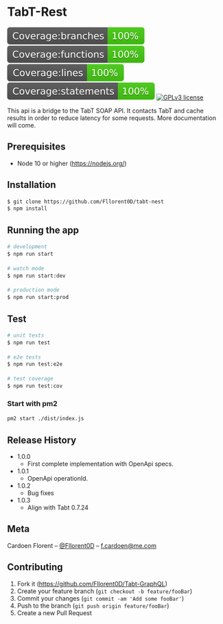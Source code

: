 # TabT-Rest 
![Coverage:branches](./badges/badge-branches.svg)
![Coverage:functions](./badges/badge-functions.svg)
![Coverage:lines](./badges/badge-lines.svg)
![Coverage:statements](./badges/badge-statements.svg)
[![GPLv3 license](https://img.shields.io/badge/License-GPLv3-blue.svg)](http://perso.crans.org/besson/LICENSE.html)

This api is a bridge to the TabT SOAP API. It contacts TabT and cache results in order to reduce latency for some requests. More documentation will come.

## Prerequisites

- Node 10 or higher (https://nodejs.org/)

## Installation

```bash
$ git clone https://github.com/Fllorent0D/tabt-nest
$ npm install
```

## Running the app

```bash
# development
$ npm run start

# watch mode
$ npm run start:dev

# production mode
$ npm run start:prod
```

## Test

```bash
# unit tests
$ npm run test

# e2e tests
$ npm run test:e2e

# test coverage
$ npm run test:cov
```
### Start with pm2

```sh
pm2 start ./dist/index.js
```

## Release History

* 1.0.0
    * First complete implementation with OpenApi specs.
* 1.0.1
    * OpenApi operationId.
* 1.0.2
    * Bug fixes 
* 1.0.3
    * Align with Tabt 0.7.24

## Meta

Cardoen Florent – [@Fllorent0D](https://twitter.com/fllorent0D) – f.cardoen@me.com

## Contributing

1. Fork it (<https://github.com/Fllorent0D/Tabt-GraphQL>)
2. Create your feature branch (`git checkout -b feature/fooBar`)
3. Commit your changes (`git commit -am 'Add some fooBar'`)
4. Push to the branch (`git push origin feature/fooBar`)
5. Create a new Pull Request
